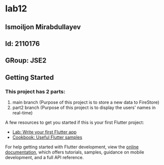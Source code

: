 # lab12

## Ismoiljon Mirabdullayev

## Id: 2110176

## GRoup: JSE2


## Getting Started

### This project has 2 parts:
  1. main branch (Purpose of this project is to store a new data to FireStore)
  2. part2 branch (Purpose of this project is to display the users' names in real-time)



A few resources to get you started if this is your first Flutter project:

- [Lab: Write your first Flutter app](https://docs.flutter.dev/get-started/codelab)
- [Cookbook: Useful Flutter samples](https://docs.flutter.dev/cookbook)

For help getting started with Flutter development, view the
[online documentation](https://docs.flutter.dev/), which offers tutorials,
samples, guidance on mobile development, and a full API reference.
